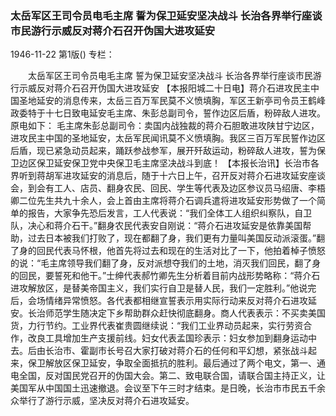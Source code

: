 ### 太岳军区王司令员电毛主席  誓为保卫延安坚决战斗  长治各界举行座谈市民游行示威反对蒋介石召开伪国大进攻延安

1946-11-22
第1版()
专栏：

　　太岳军区王司令员电毛主席
    誓为保卫延安坚决战斗
    长治各界举行座谈市民游行示威反对蒋介石召开伪国大进攻延安
    【本报阳城二十日电】蒋介石进攻民主中国圣地延安的消息传来，太岳三百万军民莫不义愤填胸，军区王新亭司令员王鹤峰政委特于十七日致电延安毛主席、朱彭总副司令，誓作边区后盾，粉碎敌人进攻。原电如下：
    毛主席朱彭总副司令：卖国内战独裁的蒋介石胆敢进攻陕甘宁边区，进攻民主中国的圣地延安，太岳军民闻讯莫不义愤填胸。我区三百万军民誓作边区后盾，现已紧急动员起来，踊跃参战参军，展开歼敌运动，粉碎敌人进攻，誓为保卫边区保卫延安保卫党中央保卫毛主席坚决战斗到底！
    【本报长治讯】长治市各界听到蒋胡军进攻延安的消息后，随于十六日上午，召开反对蒋介石进攻延安座谈会，到会有工人、店员、翻身农民、回民、学生等代表及边区参议员马绍唐、李梧卿二位先生共九十余人，会上首由主席将蒋介石调兵遣将进攻延安形势做了一个简单的报告，大家争先恐后发言，工人代表说：“我们全体工人组织纠察队，自卫队，决心和蒋介石干。”翻身农民代表安自刚说：“蒋介石进攻延安是依靠美国帮助，过去日本被我们打败了，现在都翻了身，我们更有力量叫美国反动派滚蛋。”翻了身的回民代表马怀根，他首先将过去和现在的生活对比了一下，他拍着棹子愤怒的说：“毛主席领导我们翻了身，反对派想夺我们的土地，消灭我们回民，翻了身的回民，要誓死和他干。”士绅代表郝竹卿先生分析着目前内战形势略称：“蒋介石进攻解放区，是替美帝国主义，我们实行自卫是替人民，我们一定胜利。”他说完后，会场情绪异常愤怒。各代表都相继宣誓表示用实际行动来反对蒋介石进攻延安。长治师范学生随决定下乡帮助群众赶快彻底翻身。商人代表表示：不买卖美国货，力行节约。工业界代表崔贵圆继续说：“我们工业界动员起来，实行劳资合作，改良工具增加生产支援前线。妇女代表孟国珍表示：妇女参加到翻身运动中去。后由长治市、霍副市长号召大家打破对蒋介石的任何和平幻想，紧张战斗起来，保卫解放区保卫延安，争取全面抵抗的胜利。最后通过了两个电文，第一、通电全国，反对国民党召开的伪国大会。第二、致电联合国，请联合国主持正义，让美国军从中国国土迅速撤退。会议至下午三时才结束。是日晚，长治市市民五千余众举行了游行示威，坚决反对蒋介石进攻延安。
